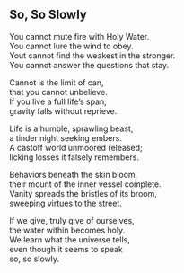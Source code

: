 So, So Slowly  
-------------  

You cannot mute fire with Holy Water.  
You cannot lure the wind to obey.  
Yout cannot find the weakest in the stronger.  
You cannot answer the questions that stay.  

Cannot is the limit of can,  
that you cannot unbelieve.  
If you live a full life’s span,  
gravity falls without reprieve.  

Life is a humble, sprawling beast,  
a tinder night seeking embers.  
A castoff world unmoored released;  
licking losses it falsely remembers.  

Behaviors beneath the skin bloom,  
their mount of the inner vessel complete.  
Vanity spreads the bristles of its broom,  
sweeping virtues to the street.  

If we give, truly give of ourselves,  
the water within becomes holy.  
We learn what the universe tells,  
even though it seems to speak  
so, so slowly.  